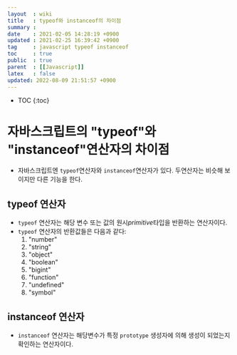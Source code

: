 ```yaml
---
layout  : wiki
title   : typeof와 instanceof의 차이점
summary : 
date    : 2021-02-05 14:28:19 +0900
updated : 2021-02-25 16:39:42 +0900
tag     : javascript typeof instanceof
toc     : true
public  : true
parent  : [[Javascript]]
latex   : false
updated: 2022-08-09 21:51:57 +0900
---
```

* TOC
{:toc}

# 자바스크립트의 "typeof"와 "instanceof"연산자의 차이점
* 자바스크립트엔 `typeof`연산자와 `instanceof`연산자가 있다. 두연산자는 비슷해 보이지만 다른 기능을 한다.

## typeof 연산자
* `typeof` 연산자는 해당 변수 또는 값의 원시*primitive*타입을 반환하는 연산자이다.
* `typeof` 연산자의 반환값들은 다음과 같다:
    1. "number"
    2. "string"
    3. "object"
    4. "boolean"
    5. "bigint"
    6. "function"
    7. "undefined"
    8. "symbol"
    
## instanceof 연산자
* `instanceof` 연산자는 해당변수가 특정 `prototype` 생성자에 의해 생성이 되었는지 확인하는 연산자이다.
